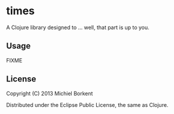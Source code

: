 # times

A Clojure library designed to ... well, that part is up to you.

## Usage

FIXME

## License

Copyright (C) 2013 Michiel Borkent

Distributed under the Eclipse Public License, the same as Clojure.
